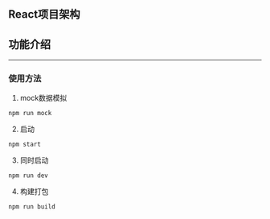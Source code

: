 ## React项目架构

## 功能介绍
---
### 使用方法
1. mock数据模拟
```shell
npm run mock
```
2. 启动
```shell
npm start
```
3. 同时启动
```shell 
npm run dev
```
4. 构建打包
```shell
npm run build
```